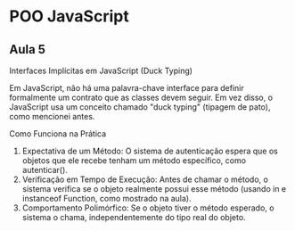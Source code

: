 # POO JavaScript

## Aula 5

Interfaces Implícitas em JavaScript (Duck Typing)

Em JavaScript, não há uma palavra-chave interface para definir formalmente um contrato que as classes devem seguir. Em vez disso, o JavaScript usa um conceito chamado "duck typing" (tipagem de pato), como mencionei antes.

Como Funciona na Prática

1. Expectativa de um Método: O sistema de autenticação espera que os objetos que ele recebe tenham um método específico, como autenticar().
2. Verificação em Tempo de Execução: Antes de chamar o método, o sistema verifica se o objeto realmente possui esse método (usando in e instanceof Function, como mostrado na aula).
3. Comportamento Polimórfico: Se o objeto tiver o método esperado, o sistema o chama, independentemente do tipo real do objeto.